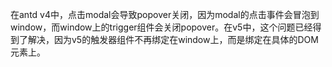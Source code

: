 在antd v4中，点击modal会导致popover关闭，因为modal的点击事件会冒泡到window，而window上的trigger组件会关闭popover。在v5中，这个问题已经得到了解决，因为v5的触发器组件不再绑定在window上，而是绑定在具体的DOM元素上。
